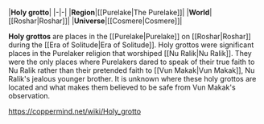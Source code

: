 |**Holy grotto**|
|-|-|
|**Region**|[[Purelake\|The Purelake]]|
|**World**|[[Roshar\|Roshar]]|
|**Universe**|[[Cosmere\|Cosmere]]|

**Holy grottos** are places in the [[Purelake\|Purelake]] on [[Roshar\|Roshar]] during the [[Era of Solitude\|Era of Solitude]].
Holy grottos were significant places in the Purelaker religion that worshiped [[Nu Ralik\|Nu Ralik]]. They were the only places where Purelakers dared to speak of their true faith to Nu Ralik rather than their pretended faith to [[Vun Makak\|Vun Makak]], Nu Ralik's jealous younger brother. It is unknown where these holy grottos are located and what makes them believed to be safe from Vun Makak's observation.



https://coppermind.net/wiki/Holy_grotto